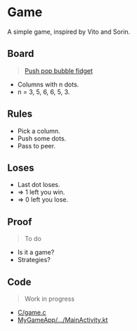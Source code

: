 # Game
A simple game, inspired by Vito and Sorin.

## Board
> [Push pop bubble fidget](https://duckduckgo.com/?q=push+pop+fidget&t=osx&ia=images&iax=images)
- Columns with n dots.
- n = 3, 5, 6, 6, 5, 3.

## Rules
- Pick a column.
- Push some dots.
- Pass to peer.

## Loses
- Last dot loses.
- => 1 left you win.
- => 0 left you lose.

## Proof
> To do
- Is it a game?
- Strategies?

## Code
> Work in progress
- [C/game.c](C/game.c)
- [MyGameApp/.../MainActivity.kt](Android/MyGameApp/app/src/main/java/org/tamberg/mygameapp/MainActivity.kt)
